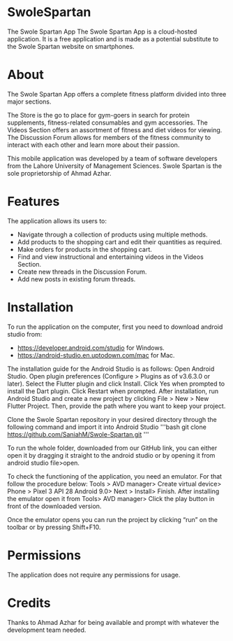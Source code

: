 # SwoleSpartan
The Swole Spartan App
The Swole Spartan App is a cloud-hosted application. 
It is a free application and is made as a potential substitute to the Swole Spartan website on smartphones.

# About
The Swole Spartan App offers a complete fitness platform divided into three major sections.

The Store is the go to place for gym-goers in search for protein supplements, fitness-related consumables and gym accessories. The Videos Section offers an assortment of fitness and diet videos for viewing. The Discussion Forum allows for members of the fitness community to interact with each other and learn more about their passion.

This mobile application was developed by a team of software developers from the Lahore University of Management Sciences. Swole Spartan is the sole proprietorship of Ahmad Azhar.

# Features
The application allows its users to:
- Navigate through a collection of products using multiple methods.
- Add products to the shopping cart and edit their quantities as required.
- Make orders for products in the shopping cart.
- Find and view instructional and entertaining videos in the Videos Section.
- Create new threads in the Discussion Forum.
- Add new posts in existing forum threads.

# Installation
To run the application on the computer, first you need to download android studio from:
- https://developer.android.com/studio for Windows.
- https://android-studio.en.uptodown.com/mac for Mac.

The installation guide for the Android Studio is as follows:
Open Android Studio.
Open plugin preferences (Configure > Plugins as of v3.6.3.0 or later).
Select the Flutter plugin and click Install.
Click Yes when prompted to install the Dart plugin.
Click Restart when prompted.
After installation, run Android Studio and create a new project by clicking File > New > New Flutter Project. Then, provide the path where you want to keep your project.

Clone the Swole Spartan repository in your desired directory through the following command and import it into Android Studio
'''bash
git clone https://github.com/SaniahM/Swole-Spartan.git
'''

To run the whole folder, downloaded from our GitHub link, you can either open it by dragging it straight to the android studio or by opening it from android studio file>open.

To check the functioning of the application, you need an emulator. For that follow the procedure below:
Tools > AVD manager> Create virtual device> Phone > Pixel 3 API 28 Android 9.0> Next > Install> Finish. After installing the emulator open it from Tools> AVD manager> Click the play button in front of the downloaded version.

Once the emulator opens you can run the project by clicking “run” on the toolbar or by pressing Shift+F10.

# Permissions
The application does not require any permissions for usage.

# Credits
Thanks to Ahmad Azhar for being available and prompt with whatever the development team needed.
